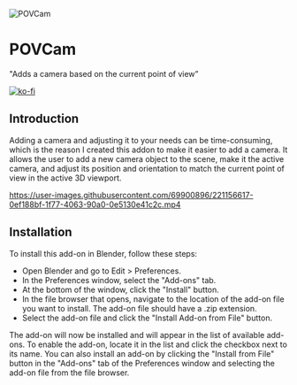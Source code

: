 ![POVCam](https://user-images.githubusercontent.com/69900896/221138308-e2863d4a-2406-4232-b1df-1c2ef6da6a3a.png)

# POVCam

"Adds a camera based on the current point of view”

[![ko-fi](https://ko-fi.com/img/githubbutton_sm.svg)](https://ko-fi.com/Q5Q8BW198)

## Introduction

Adding a camera and adjusting it to your needs can be time-consuming, which is the reason I created this addon to make it easier to add a camera. It allows the user to add a new camera object to the scene, make it the active camera, and adjust its position and orientation to match the current point of view in the active 3D viewport.


https://user-images.githubusercontent.com/69900896/221156617-0ef188bf-1f77-4063-90a0-0e5130e41c2c.mp4


## Installation

To install this add-on in Blender, follow these steps:

- Open Blender and go to Edit > Preferences.
- In the Preferences window, select the "Add-ons" tab.
- At the bottom of the window, click the "Install" button.
- In the file browser that opens, navigate to the location of the add-on file you want to install. The add-on file should have a .zip extension.
- Select the add-on file and click the "Install Add-on from File" button.

The add-on will now be installed and will appear in the list of available add-ons. To enable the add-on, locate it in the list and click the checkbox next to its name.
You can also install an add-on by clicking the "Install from File" button in the "Add-ons" tab of the Preferences window and selecting the add-on file from the file browser.
